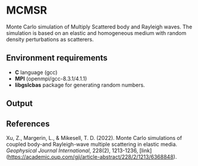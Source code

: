 # MCMSR


Monte Carlo simulation of Multiply Scattered body and Rayleigh waves. The simulation is based on an elastic and homogeneous medium with random density perturbations as scatterers.  

## Environment requirements 
- **C** language (gcc)
- **MPI** (openmpi/gcc-8.3.1/4.1.1)  
- **libgslcbas** package for generating random numbers. 

## Output

## References
Xu, Z., Margerin, L., & Mikesell, T. D. (2022). Monte Carlo simulations of coupled body-and Rayleigh-wave multiple scattering in elastic media. *Geophysical Journal International*, 228(2), 1213-1236, [link] (https://academic.oup.com/gji/article-abstract/228/2/1213/6368848).
